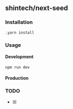 ## shintech/next-seed

### Installation

    .yarn install
    
### Usage
#### Development
    
    npm run dev
    
#### Production

    
### TODO

- [x]
